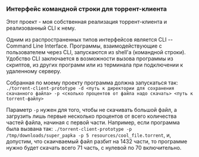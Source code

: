 ### Интерфейс командной строки для торрент-клиента
Этот проект - моя собственная реализация торрент-клиента и реализованный CLI к нему.

Одним из распространенных типов интерфейсов является CLI -- Command Line Interface.
Программы, взаимодействующие с пользователем через CLI, запускаются из shell'а (командной строки).
Удобство CLI заключается в возможности вызова программы из скриптов, из других программ или из терминала при подключении к удаленному серверу.

Собранная по моему проекту программа должна запускаться так:
`./torrent-client-prototype -d <путь к директории для сохранения скачанного файла> -p <сколько процентов от файла надо скачать> <путь к torrent-файлу>`

Параметр `-p` нужен для того, чтобы не скачивать большой файл, а загрузить лишь первые несколько процентов от всего количества частей файла, начиная с первой части.
Например, если программа была вызвана так:
`./torrent-client-prototype -p /tmp/downloads/super_papka -p 5 resources/cool_file.torrent`,
и, допустим, что скаичваемый файл разбит на 1432 части, то программе нужно будет скачать всего 71 часть, с нулевой по 70 включительно.
